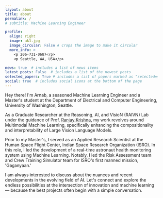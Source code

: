```yaml
---
layout: about
title: about
permalink: /
# subtitle: Machine Learning Engineer

profile:
  align: right
  image: ak1.jpg
  image_circular: False # crops the image to make it circular
  more_info: >
    <p 206-731-0687</p>
    <p Seattle, WA, USA</p>

news: true  # includes a list of news items
latest_posts: False  # includes a list of the newest posts
selected_papers: True # includes a list of papers marked as "selected={true}"
social: true  # includes social icons at the bottom of the page
---
```


Hey there! I'm Arnab, a seasoned Machine Learning Engineer and a Master's student at the Department of Electrical and Computer Engineering, University of Washington, Seattle.

As a Graduate Researcher at the Reasoning, AI, and VisioN (RAIVN) Lab under the guidance of Prof. [Ranjay Krishna](https://www.ranjaykrishna.com/index.html), my work revolves around Multimodal Machine Learning, specifically enhancing the compositionality and interpretability of Large Vision Language Models.

Prior to my Master's, I served as an Applied Research Scientist at the Human Space Flight Center, Indian Space Research Organization (ISRO). In this role, I led the development of a real-time astronaut health monitoring system using Machine Learning. Notably, I led the Risk Assessment team and Crew Training Simulator team for ISRO's first manned mission, 'Gaganyaan.'

I am always interested to discuss about the nuances and recent developments in the evolving field of AI. Let's connect and explore the endless possibilities at the intersection of innovation and machine learning — because the best projects often begin with a simple conversation.

